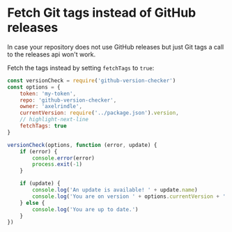 # Fetch Git tags instead of GitHub releases

In case your repository does not use GitHub releases but just Git tags a call to the
releases api won't work.

Fetch the tags instead by setting `fetchTags` to `true`:

```js showLineNumbers title="src/util/version-check.js"
const versionCheck = require('github-version-checker')
const options = {
    token: 'my-token',
    repo: 'github-version-checker',
    owner: 'axelrindle',
    currentVersion: require('../package.json').version,
    // highlight-next-line
    fetchTags: true
}

versionCheck(options, function (error, update) {
    if (error) {
        console.error(error)
        process.exit(-1)
    }

    if (update) {
        console.log('An update is available! ' + update.name)
        console.log('You are on version ' + options.currentVersion + '!')
    } else {
        console.log('You are up to date.')
    }
})
```
